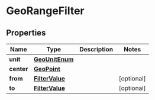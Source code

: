 
# GeoRangeFilter

## Properties
Name | Type | Description | Notes
------------ | ------------- | ------------- | -------------
**unit** | [**GeoUnitEnum**](git/workplace-search-kotlin/openapi-generator/json-subset/generated/docs/GeoUnitEnum.md) |  | 
**center** | [**GeoPoint**](git/workplace-search-kotlin/openapi-generator/json-subset/generated/docs/GeoPoint.md) |  | 
**from** | [**FilterValue**](git/workplace-search-kotlin/openapi-generator/json-subset/generated/docs/FilterValue.md) |  |  [optional]
**to** | [**FilterValue**](git/workplace-search-kotlin/openapi-generator/json-subset/generated/docs/FilterValue.md) |  |  [optional]



